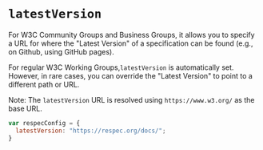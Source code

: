 # `latestVersion`

For W3C Community Groups and Business Groups, it allows you to specify a URL for where the "Latest Version" of a specification can be found (e.g., on Github, using GitHub pages).
  
For regular W3C Working Groups,`latestVersion` is automatically set. However, in rare cases, you can override the "Latest Version" to point to a different path or URL. 

Note: The `latestVersion` URL is resolved using `https://www.w3.org/` as the base URL. 

```js "example": "Adding a latest version"
var respecConfig = {
  latestVersion: "https://respec.org/docs/";
}
```
